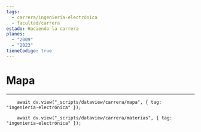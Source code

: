 ```yaml
---
tags:
  - carrera/ingeniería-electrónica
  - facultad/carrera
estado: Haciendo la carrera
planes:
  - "2009"
  - "2023"
tieneCodigo: true
---
```

# Mapa
---
```dataviewjs
    await dv.view("_scripts/dataview/carrera/mapa", { tag: "ingeniería-electrónica" });
```

```dataviewjs
    await dv.view("_scripts/dataview/carrera/materias", { tag: "ingeniería-electrónica" });
```